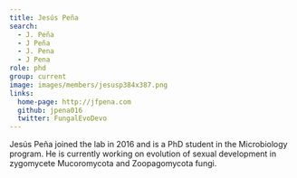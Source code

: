 ```yaml
---
title: Jesús Peña
search:
  - J. Peña
  - J Peña
  - J. Pena
  - J Pena
role: phd
group: current
image: images/members/jesusp384x387.png
links:
  home-page: http://jfpena.com
  github: jpena016
  twitter: FungalEvoDevo
---
```

Jesús Peña joined the lab in 2016 and is a PhD student in the Microbiology program. He is currently working on evolution of sexual development in zygomycete Mucoromycota and Zoopagomycota fungi.
